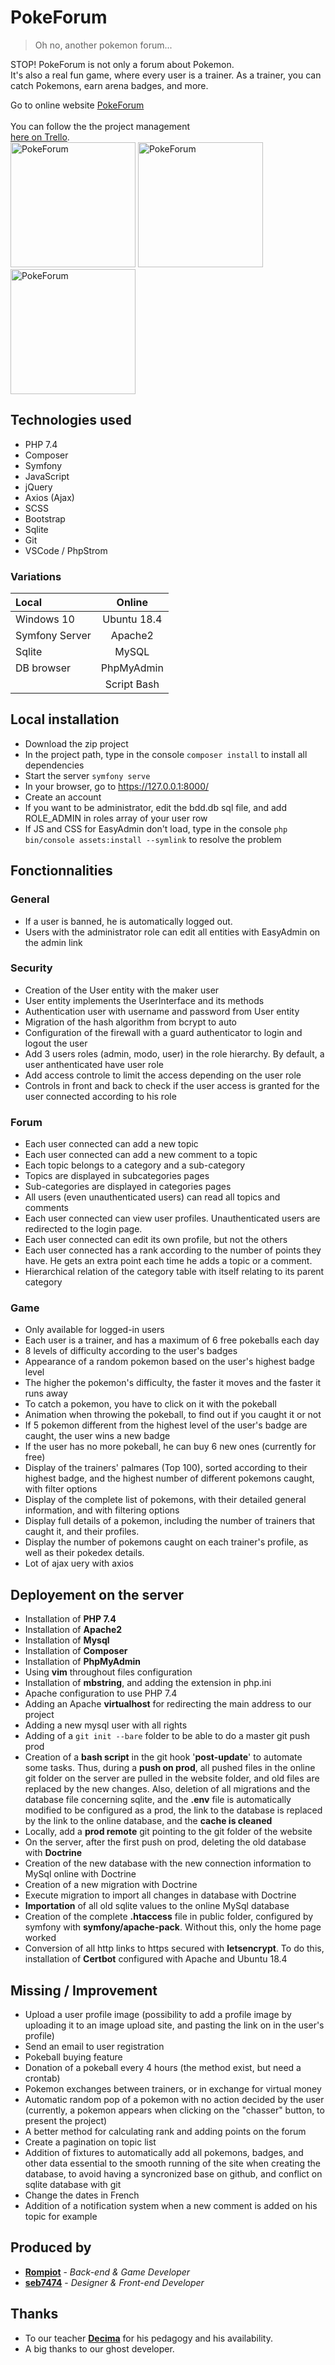 # PokeForum

> Oh no, another pokemon forum... 

STOP! PokeForum is not only a forum about Pokemon. <br/>
It's also a real fun game, where every user is a trainer. As a trainer, you can catch Pokemons, earn arena badges, and more.

Go to online website [PokeForum](https://pokeforum.h91.co/)  <br/>  
You can follow the the project management  
[here on Trello](https://trello.com/b/mxdZndki/symfony-pokeforum).  
<img src="https://pokeforum.h91.co/images/pokemons/150.png" alt="PokeForum" width="200"/>
<img src="https://pokeforum.h91.co/images/pokemon_items/pokeball.png" alt="PokeForum" width="200"/>
<img src="https://pokeforum.h91.co/images/pokemons/149.png" alt="PokeForum" width="200"/>


## Technologies used
- PHP 7.4
- Composer
- Symfony
- JavaScript
- jQuery
- Axios (Ajax)
- SCSS
- Bootstrap
- Sqlite
- Git
- VSCode / PhpStrom

### Variations 

| Local 			| Online 
| :--- 				|     :---:      
| Windows 10 		| Ubuntu 18.4       
| Symfony Server 	| Apache2       
| Sqlite 			| MySQL     
| DB browser		| PhpMyAdmin     
|					| Script Bash        

## Local installation

- Download the zip project
- In the project path, type in the console `composer install` to install all dependencies
- Start the server `symfony serve`
- In your browser, go to https://127.0.0.1:8000/
- Create an account
- If you want to be administrator, edit the bdd.db sql file, and add ROLE_ADMIN in roles array of your user row
- If JS and CSS for EasyAdmin don't load, type in the console `php bin/console assets:install --symlink` to resolve the problem

## Fonctionnalities

### General
- If a user is banned, he is automatically logged out.
- Users with the administrator role can edit all entities with EasyAdmin on the admin link

### Security
- Creation of the User entity with the maker user
- User entity implements the UserInterface and its methods
- Authentication user with username and password from User entity
- Migration of the hash algorithm from bcrypt to auto
- Configuration of the firewall with a guard authenticator to login and logout the user
- Add 3 users roles (admin, modo, user) in the role hierarchy. By default, a user anthenticated have user role
- Add access controle to limit the access depending on the user role
- Controls in front and back to check if the user access is granted for the user connected according to his role

### Forum
- Each user connected can add a new topic
- Each user connected can add a new comment to a topic
- Each topic belongs to a category and a sub-category 
- Topics are displayed in subcategories pages
- Sub-categories are displayed in categories pages
- All users (even unauthenticated users) can read all topics and comments
- Each user connected can view user profiles. Unauthenticated users are redirected to the login page.
- Each user connected can edit its own profile, but not the others
- Each user connected has a rank according to the number of points they have. He gets an extra point each time he adds a topic or a comment.
- Hierarchical relation of the category table with itself relating to its parent category

### Game
- Only available for logged-in users
- Each user is a trainer, and has a maximum of 6 free pokeballs each day
- 8 levels of difficulty according to the user's badges
- Appearance of a random pokemon based on the user's highest badge level
- The higher the pokemon's difficulty, the faster it moves and the faster it runs away
- To catch a pokemon, you have to click on it with the pokeball
- Animation when throwing the pokeball, to find out if you caught it or not
- If 5 pokemon different from the highest level of the user's badge are caught, the user wins a new badge
- If the user has no more pokeball, he can buy 6 new ones (currently for free)
- Display of the trainers' palmares (Top 100), sorted according to their highest badge, and the highest number of different pokemons caught, with filter options
- Display of the complete list of pokemons, with their detailed general information, and with filtering options
- Display full details of a pokemon, including the number of trainers that caught it, and their profiles.
- Display the number of pokemons caught on each trainer's profile, as well as their pokedex details.
- Lot of ajax uery with axios

## Deployement on the server
- Installation of **PHP 7.4**
- Installation of **Apache2**
- Installation of **Mysql**
- Installation of **Composer**
- Installation of **PhpMyAdmin**
- Using **vim** throughout files configuration
- Installation of **mbstring**, and adding the extension in php.ini
- Apache configuration to use PHP 7.4
- Adding an Apache **virtualhost** for redirecting the main address to our project
- Adding a new mysql user with all rights
- Adding of a `git init --bare` folder to be able to do a master git push prod
- Creation of a **bash script** in the git hook '**post-update**' to automate some tasks. Thus, during a **push on prod**, all pushed files in the online git folder on the server are pulled in the website folder, and old files are replaced by the new changes. Also, deletion of all migrations and the database file concerning sqlite, and the **.env** file is automatically modified to be configured as a prod, the link to the database is replaced by the link to the online database, and the **cache is cleaned**
- Locally, add a **prod remote** git pointing to the git folder of the website
- On the server, after the first push on prod, deleting the old database with **Doctrine**
- Creation of the new database with the new connection information to MySql online with Doctrine
- Creation of a new migration with Doctrine 
- Execute migration to import all changes in database with Doctrine
- **Importation** of all old sqlite values to the online MySql database 
- Creation of the complete **.htaccess** file in public folder, configured by symfony with **symfony/apache-pack**. Without this, only the home page worked
- Conversion of all http links to https secured with **letsencrypt**. To do this, installation of **Certbot** configured with Apache and Ubuntu 18.4

## Missing / Improvement
- Upload a user profile image (possibility to add a profile image by uploading it to an image upload site, and pasting the link on in the user's profile)
- Send an email to user registration
- Pokeball buying feature
- Donation of a pokeball every 4 hours (the method exist, but need a crontab)
- Pokemon exchanges between trainers, or in exchange for virtual money
- Automatic random pop of a pokemon with no action decided by the user (currently, a pokemon appears when clicking on the "chasser" button, to present the project)
- A better method for calculating rank and adding points on the forum
- Create a pagination on topic list
- Addition of fixtures to automatically add all pokemons, badges, and other data essential to the smooth running of the site when creating the database, to avoid having a syncronized base on github, and conflict on sqlite database with git
- Change the dates in French
- Addition of a notification system when a new comment is added on his topic for example

## Produced by

- **[Rompiot](https://github.com/RomPiot/)** - *Back-end & Game Developer*
- **[seb7474](https://github.com/seb7474)** - *Designer & Front-end Developer* 

## Thanks

- To our teacher **[Decima](https://github.com/decima)** for his pedagogy and his availability.
- A big thanks to our ghost developer.